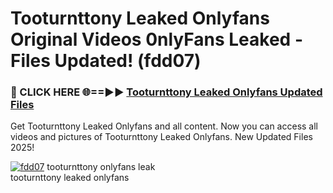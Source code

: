 # Tooturnttony Leaked Onlyfans Original Videos 0nlyFans Leaked - Files Updated! (fdd07)

<h3>🔴 CLICK HERE 🌐==►► <a href="https://tinyurl.com/2wckxsce" rel="nofollow">Tooturnttony Leaked Onlyfans Updated Files</a></h3>

Get Tooturnttony Leaked Onlyfans and all content. Now you can access all videos and pictures of Tooturnttony Leaked Onlyfans. New Updated Files 2025!

[![fdd07](https://i.imgur.com/AFduVYN.gif)](https://tinyurl.com/2wckxsce)
tooturnttony onlyfans leak<br>
tooturnttony leaked onlyfans
